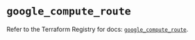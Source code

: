 # `google_compute_route`

Refer to the Terraform Registry for docs: [`google_compute_route`](https://registry.terraform.io/providers/hashicorp/google/5.28.0/docs/resources/compute_route).
